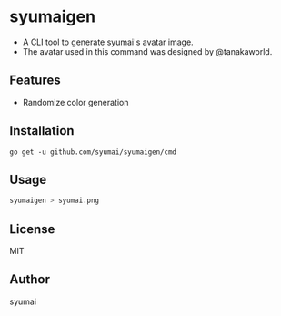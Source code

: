 # syumaigen

* A CLI tool to generate syumai's avatar image.
* The avatar used in this command was designed by @tanakaworld.

## Features

* Randomize color generation

## Installation

```console
go get -u github.com/syumai/syumaigen/cmd
```

## Usage

```sh
syumaigen > syumai.png
```

## License

MIT

## Author

syumai

